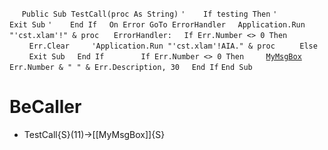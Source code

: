 &nbsp;&nbsp;&nbsp;&nbsp;
`Public Sub TestCall(proc As String)`
`'    If testing Then`
`'        Exit Sub`
`'    End If`
&nbsp;&nbsp;&nbsp;&nbsp;`On Error GoTo ErrorHandler`
&nbsp;&nbsp;&nbsp;&nbsp;`Application.Run "'cst.xlam'!" & proc`
&nbsp;&nbsp;&nbsp;&nbsp;
`ErrorHandler:`
&nbsp;&nbsp;&nbsp;&nbsp;`If Err.Number <> 0 Then`
&nbsp;&nbsp;&nbsp;&nbsp;&nbsp;&nbsp;&nbsp;&nbsp;`Err.Clear`
&nbsp;&nbsp;&nbsp;&nbsp;&nbsp;&nbsp;&nbsp;&nbsp;`'Application.Run "'cst.xlam'!AIA." & proc`
&nbsp;&nbsp;&nbsp;&nbsp;
&nbsp;&nbsp;&nbsp;&nbsp;`Else`
&nbsp;&nbsp;&nbsp;&nbsp;&nbsp;&nbsp;&nbsp;&nbsp;`Exit Sub`
&nbsp;&nbsp;&nbsp;&nbsp;`End If`
&nbsp;&nbsp;&nbsp;&nbsp;
&nbsp;&nbsp;&nbsp;&nbsp;
&nbsp;&nbsp;&nbsp;&nbsp;`If Err.Number <> 0 Then`
&nbsp;&nbsp;&nbsp;&nbsp;&nbsp;&nbsp;&nbsp;&nbsp;[`MyMsgBox`](MyMsgBox)` Err.Number & " " & Err.Description, 30`
&nbsp;&nbsp;&nbsp;&nbsp;`End If`
`End Sub`


# BeCaller
- TestCall{S}(11)->[[MyMsgBox]]{S}

